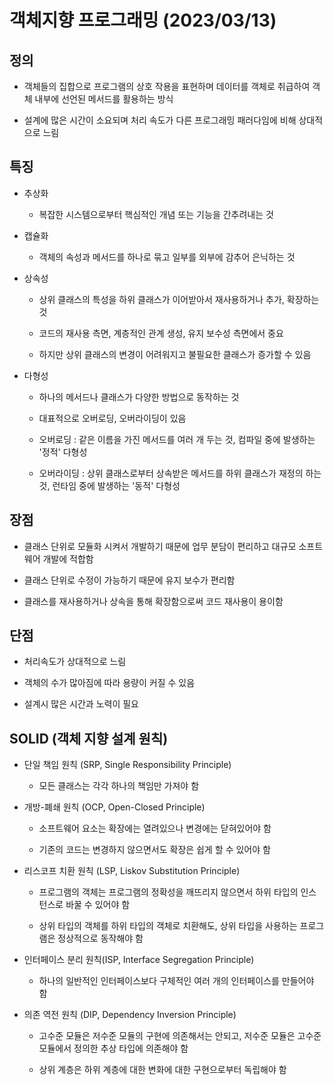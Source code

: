 # 객체지향 프로그래밍 (2023/03/13)

## 정의

- 객체들의 집합으로 프로그램의 상호 작용을 표현하며 데이터를 객체로 취급하여 객체 내부에 선언된 메서드를 활용하는 방식

- 설계에 많은 시간이 소요되며 처리 속도가 다른 프로그래밍 패러다임에 비해 상대적으로 느림

## 특징

- 추상화
  
  - 복잡한 시스템으로부터 핵심적인 개념 또는 기능을 간추려내는 것

- 캡슐화
  
  - 객체의 속성과 메서드를 하나로 묶고 일부를 외부에 감추어 은닉하는 것

- 상속성
  
  - 상위 클래스의 특성을 하위 클래스가 이어받아서 재사용하거나 추가, 확장하는 것
  
  - 코드의 재사용 측면, 계층적인 관계 생성, 유지 보수성 측면에서 중요
  
  - 하지만 상위 클래스의 변경이 어려워지고 불필요한 클래스가 증가할 수 있음

- 다형성
  
  - 하나의 메서드나 클래스가 다양한 방법으로 동작하는 것
  
  - 대표적으로 오버로딩, 오버라이딩이 있음
  
  - 오버로딩 : 같은 이름을 가진 메서드를 여러 개 두는 것, 컴파일 중에 발생하는 '정적' 다형성
  
  - 오버라이딩 : 상위 클래스로부터 상속받은 메서드를 하위 클래스가 재정의 하는 것, 런타임 중에 발생하는 '동적' 다형성

## 장점

- 클래스 단위로 모듈화 시켜서 개발하기 때문에 업무 분담이 편리하고 대규모 소프트웨어 개발에 적합함

- 클래스 단위로 수정이 가능하기 때문에 유지 보수가 편리함

- 클래스를 재사용하거나 상속을 통해 확장함으로써 코드 재사용이 용이함

## 단점

- 처리속도가 상대적으로 느림

- 객체의 수가 많아짐에 따라 용량이 커질 수 있음

- 설계시 많은 시간과 노력이 필요

## SOLID (객체 지향 설계 원칙)

- 단일 책임 원칙 (SRP, Single Responsibility Principle)
  
  - 모든 클래스는 각각 하나의 책임만 가져야 함

- 개방-폐쇄 원칙 (OCP, Open-Closed Principle)
  
  - 소프트웨어 요소는 확장에는 열려있으나 변경에는 닫혀있어야 함
  
  - 기존의 코드는 변경하지 않으면서도 확장은 쉽게 할 수 있어야 함

- 리스코프 치환 원칙 (LSP, Liskov Substitution Principle)
  
  - 프로그램의 객체는 프로그램의 정확성을 깨뜨리지 않으면서 하위 타입의 인스턴스로 바꿀 수 있어야 함
  
  - 상위 타입의 객체를 하위 타입의 객체로 치환해도, 상위 타입을 사용하는 프로그램은 정상적으로 동작해야 함

- 인터페이스 분리 원칙(ISP, Interface Segregation Principle)
  
  - 하나의 일반적인 인터페이스보다 구체적인 여러 개의 인터페이스를 만들어야 함

- 의존 역전 원칙 (DIP, Dependency Inversion Principle)
  
  - 고수준 모듈은 저수준 모듈의 구현에 의존해서는 안되고, 저수준 모듈은 고수준 모듈에서 정의한 추상 타입에 의존해야 함
  
  - 상위 계층은 하위 계층에 대한 변화에 대한 구현으로부터 독립해야 함


